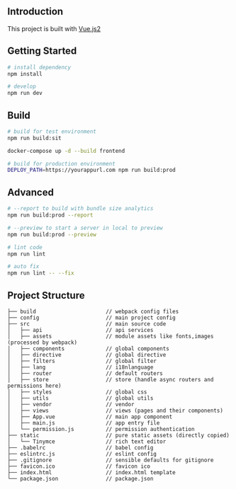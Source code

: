 ## Introduction
This project is built with [Vue.js2](https://vuejs.org/) 

## Getting Started
```bash
# install dependency
npm install

# develop
npm run dev
```

## Build
```bash
# build for test environment
npm run build:sit

docker-compose up -d --build frontend

# build for production environment
DEPLOY_PATH=https://yourappurl.com npm run build:prod
```

## Advanced
```bash
# --report to build with bundle size analytics
npm run build:prod --report

# --preview to start a server in local to preview
npm run build:prod --preview

# lint code
npm run lint

# auto fix
npm run lint -- --fix
```

## Project Structure
 
    ├── build                      // webpack config files
    ├── config                     // main project config
    ├── src                        // main source code
    │   ├── api                    // api services
    │   ├── assets                 // module assets like fonts,images (processed by webpack)
    │   ├── components             // global components
    │   ├── directive              // global directive
    │   ├── filters                // global filter
    │   ├── lang                   // i18nlanguage
    │   ├── router                 // default routers
    │   ├── store                  // store (handle async routers and permissions here)
    │   ├── styles                 // global css
    │   ├── utils                  // global utils
    │   ├── vendor                 // vendor
    │   ├── views                  // views (pages and their components)
    │   ├── App.vue                // main app component
    │   ├── main.js                // app entry file
    │   └── permission.js          // permission authentication
    ├── static                     // pure static assets (directly copied)
    │   └── Tinymce                // rich text editor
    ├── .babelrc                   // babel config
    ├── eslintrc.js                // eslint config
    ├── .gitignore                 // sensible defaults for gitignore
    ├── favicon.ico                // favicon ico
    ├── index.html                 // index.html template
    └── package.json               // package.json

